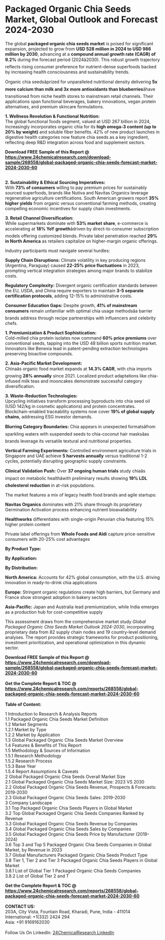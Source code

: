 <h1>Packaged Organic Chia Seeds Market, Global Outlook and Forecast 2024-2030</h1><p>The global <strong>packaged organic chia seeds market</strong> is poised for significant expansion, projected to grow from <strong>USD 528 million in 2024 to USD 986 million by 2030</strong>, advancing at a <strong>compound annual growth rate (CAGR) of 9.2%</strong> during the forecast period (2024â2030). This robust growth trajectory reflects rising consumer preference for nutrient-dense superfoods backed by increasing health consciousness and sustainability trends.</p><p>Organic chia seedsâprized for unparalleled nutritional density delivering <strong>5x more calcium than milk and 3x more antioxidants than blueberries</strong>âhave transitioned from niche health stores to mainstream retail channels. Their applications span functional beverages, bakery innovations, vegan protein alternatives, and premium skincare formulations.</p><p><strong>1. Wellness Revolution &amp; Functional Nutrition:</strong><br>
The global functional foods segment, valued at USD 267 billion in 2024, increasingly incorporates organic chia for its <strong>high omega-3 content (up to 20% by weight)</strong> and soluble fiber benefits. 42% of new product launches in digestive health categories now feature chia seeds as a key ingredient, reflecting deep R&amp;D integration across food and supplement sectors.</p><div><b>Download FREE Sample of this Report @ 
            <a href="https://www.24chemicalresearch.com/download-sample/268558/global-packaged-organic-chia-seeds-forecast-market-2024-2030-60">
            https://www.24chemicalresearch.com/download-sample/268558/global-packaged-organic-chia-seeds-forecast-market-2024-2030-60</a></b></div><br><p><strong>2. Sustainability &amp; Ethical Sourcing Imperatives:</strong><br>
With <strong>73% of consumers</strong> willing to pay premium prices for sustainably sourced superfoods, brands like Nutiva and Navitas Organics leverage regenerative agriculture certifications. South American growers report <strong>35% higher yields</strong> from organic versus conventional farming methods, creating compelling economic incentives for supply chain investments.</p><p><strong>3. Retail Channel Diversification:</strong><br>
While supermarkets dominate with <strong>53% market share</strong>, e-commerce is accelerating at <strong>18% YoY growth</strong>âdriven by direct-to-consumer subscription models offering customized blends. Private label penetration reached <strong>29% in North America</strong> as retailers capitalize on higher-margin organic offerings.</p><p>Industry participants must navigate several hurdles:</p><p><strong>Supply Chain Disruptions:</strong> Climate volatility in key producing regions (Argentina, Paraguay) caused <strong>22-25% price fluctuations</strong> in 2023, prompting vertical integration strategies among major brands to stabilize costs.</p><p><strong>Regulatory Complexity:</strong> Divergent organic certification standards between the EU, USDA, and China require exporters to maintain <strong>3-5 separate certification protocols</strong>, adding 12-15% to administrative costs.</p><p><strong>Consumer Education Gaps:</strong> Despite growth, <strong>41% of mainstream consumers</strong> remain unfamiliar with optimal chia usage methodsâa barrier brands address through recipe partnerships with influencers and celebrity chefs.</p><p><strong>1. Premiumization &amp; Product Sophistication:</strong><br>
Cold-milled chia protein isolates now command <strong>60% price premiums</strong> over conventional seeds, tapping into the USD 48 billion sports nutrition market. Innovators like Benexia lead in patent-pending extraction technologies preserving bioactive compounds.</p><p><strong>2. Asia-Pacific Market Development:</strong><br>
Chinaâs organic food market expands at <strong>14.3% CAGR</strong>, with chia imports growing <strong>28% annually</strong> since 2021. Localized product adaptations like chia-infused milk teas and mooncakes demonstrate successful category diversification.</p><p><strong>3. Waste-Reduction Technologies:</strong><br>
Upcycling initiatives transform processing byproducts into chia seed oil (USD 142/kg in cosmetic applications) and protein concentrates. Blockchain-enabled traceability systems now cover <strong>19% of global supply chains</strong>, addressing ESG investor demands.</p><p><strong>Blurring Category Boundaries:</strong> Chia appears in unexpected formatsâfrom sparkling waters with suspended seeds to chia-coconut hair masksâas brands leverage its versatile textural and nutritional properties.</p><p><strong>Vertical Farming Experiments:</strong> Controlled environment agriculture trials in Singapore and UAE achieve <strong>5 harvests annually</strong> versus traditional 1-2 cycles, potentially disrupting geographic supply constraints.</p><p><strong>Clinical Validation Push:</strong> Over <strong>37 ongoing human trials</strong> study chiaâs impact on metabolic healthâwith preliminary results showing <strong>19% LDL cholesterol reduction</strong> in at-risk populations.</p><p>The market features a mix of legacy health food brands and agile startups:</p><p><strong>Navitas Organics</strong> dominates with 21% share through its proprietary Germination Activation process enhancing nutrient bioavailability</p><p><strong>Healthworks</strong> differentiates with single-origin Peruvian chia featuring 15% higher protein content</p><p>Private label offerings from <strong>Whole Foods and Aldi</strong> capture price-sensitive consumers with 20-25% cost advantages</p><p><strong>By Product Type:</strong></p><p><strong>By Application:</strong></p><p><strong>By Distribution:</strong></p><p><strong>North America:</strong> Accounts for 42% global consumption, with the U.S. driving innovation in ready-to-drink chia applications</p><p><strong>Europe:</strong> Stringent organic regulations create high barriers, but Germany and France show strongest adoption in bakery sectors</p><p><strong>Asia-Pacific:</strong> Japan and Australia lead premiumization, while India emerges as a production hub for cost-competitive supply</p><p>This assessment draws from the comprehensive market study <em>Global Packaged Organic Chia Seeds Market Outlook 2024-2030</em>, incorporating proprietary data from 82 supply chain nodes and 19 country-level demand analyses. The report provides strategic frameworks for product positioning, investment prioritization, and operational optimization in this dynamic sector.</p><div><b>Download FREE Sample of this Report @ 
            <a href="https://www.24chemicalresearch.com/download-sample/268558/global-packaged-organic-chia-seeds-forecast-market-2024-2030-60">
            https://www.24chemicalresearch.com/download-sample/268558/global-packaged-organic-chia-seeds-forecast-market-2024-2030-60</a></b></div><br><div><b>Get the Complete Report & TOC @ 
            <a href="https://www.24chemicalresearch.com/reports/268558/global-packaged-organic-chia-seeds-forecast-market-2024-2030-60">
            https://www.24chemicalresearch.com/reports/268558/global-packaged-organic-chia-seeds-forecast-market-2024-2030-60</a></b></div><br>
            <b>Table of Content:</b><p>1 Introduction to Research & Analysis Reports<br />
    1.1 Packaged Organic Chia Seeds Market Definition<br />
    1.2 Market Segments<br />
        1.2.1 Market by Type<br />
        1.2.2 Market by Application<br />
    1.3 Global Packaged Organic Chia Seeds Market Overview<br />
    1.4 Features & Benefits of This Report<br />
    1.5 Methodology & Sources of Information<br />
        1.5.1 Research Methodology<br />
        1.5.2 Research Process<br />
        1.5.3 Base Year<br />
        1.5.4 Report Assumptions & Caveats<br />
2 Global Packaged Organic Chia Seeds Overall Market Size<br />
    2.1 Global Packaged Organic Chia Seeds Market Size: 2023 VS 2030<br />
    2.2 Global Packaged Organic Chia Seeds Revenue, Prospects & Forecasts: 2019-2030<br />
    2.3 Global Packaged Organic Chia Seeds Sales: 2019-2030<br />
3 Company Landscape<br />
    3.1 Top Packaged Organic Chia Seeds Players in Global Market<br />
    3.2 Top Global Packaged Organic Chia Seeds Companies Ranked by Revenue<br />
    3.3 Global Packaged Organic Chia Seeds Revenue by Companies<br />
    3.4 Global Packaged Organic Chia Seeds Sales by Companies<br />
    3.5 Global Packaged Organic Chia Seeds Price by Manufacturer (2019-2024)<br />
    3.6 Top 3 and Top 5 Packaged Organic Chia Seeds Companies in Global Market, by Revenue in 2023<br />
    3.7 Global Manufacturers Packaged Organic Chia Seeds Product Type<br />
    3.8 Tier 1, Tier 2 and Tier 3 Packaged Organic Chia Seeds Players in Global Market<br />
        3.8.1 List of Global Tier 1 Packaged Organic Chia Seeds Companies<br />
        3.8.2 List of Global Tier 2 and T</p><div><b>Get the Complete Report & TOC @ 
            <a href="https://www.24chemicalresearch.com/reports/268558/global-packaged-organic-chia-seeds-forecast-market-2024-2030-60">
            https://www.24chemicalresearch.com/reports/268558/global-packaged-organic-chia-seeds-forecast-market-2024-2030-60</a></b></div><br><b>CONTACT US:</b><br>
            203A, City Vista, Fountain Road, Kharadi, Pune, India - 411014<br>
            International: +1(332) 2424 294<br>
            Asia: +91 9169162030 <br><br>
            Follow Us On LinkedIn: <a href="https://www.linkedin.com/company/24chemicalresearch/">24ChemicalResearch LinkedIn</a>